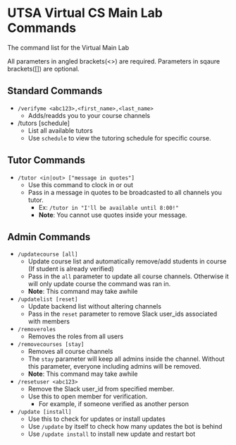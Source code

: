 # UTSA Virtual CS Main Lab Commands

The command list for the Virtual Main Lab

All parameters in angled brackets(<>) are required. Parameters in sqaure brackets([]) are optional.

## Standard Commands

- `/verifyme <abc123>,<first_name>,<last_name>`
	- Adds/readds you to your course channels
- /tutors [schedule]
	- List all available tutors
	- Use `schedule` to view the tutoring schedule for specific course.

## Tutor Commands
- `/tutor <in|out> ["message in quotes"]`
	- Use this command to clock in or out
	- Pass in a message in quotes to be broadcasted to all channels you tutor.
		- Ex: `/tutor in "I'll be available until 8:00!"`
		- **Note**: You cannot use quotes inside your message.

## Admin Commands
- `/updatecourse [all]`
	- Update course list and automatically remove/add students in course (If student is already verified)
	- Pass in the `all` parameter to update all course channels. Otherwise it will only update course the command was ran in.
	- **Note**: This command may take awhile
- `/updatelist [reset]`
	- Update backend list without altering channels
	- Pass in the `reset` parameter to remove Slack user_ids associated with members
- `/removeroles`
	- Removes the roles from all users
- `/removecourses [stay]`
	- Removes all course channels
	- The `stay` parameter will keep all admins inside the channel. Without this parameter, everyone including admins will be removed.
	- **Note**: This command may take awhile
- `/resetuser <abc123>`
	- Remove the Slack user_id from specified member.
	- Use this to open member for verification.
		- For example, if someone verified as another person
- `/update [install]`
	- Use this to check for updates or install updates
	- Use `/update` by itself to check how many updates the bot is behind
	- Use `/update install` to install new update and restart bot
